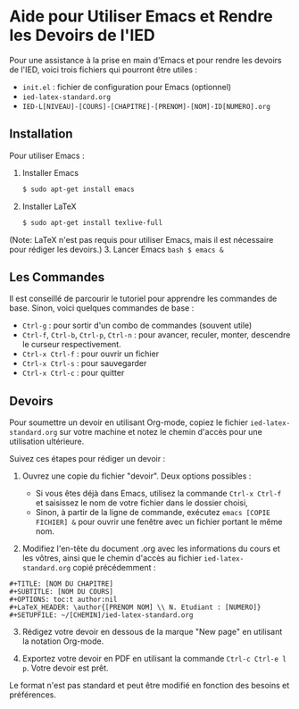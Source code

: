 # Aide pour Utiliser Emacs et Rendre les Devoirs de l'IED

Pour une assistance à la prise en main d'Emacs et pour rendre les devoirs de l'IED, voici trois fichiers qui pourront être utiles :

- `init.el` : fichier de configuration pour Emacs (optionnel)
- `ied-latex-standard.org`
- `IED-L[NIVEAU]-[COURS]-[CHAPITRE]-[PRENOM]-[NOM]-ID[NUMERO].org`

## Installation

Pour utiliser Emacs :

1. Installer Emacs
    ```bash
    $ sudo apt-get install emacs
    ``` 
2. Installer LaTeX
    ```bash
    $ sudo apt-get install texlive-full
    ```
(Note: LaTeX n'est pas requis pour utiliser Emacs, mais il est nécessaire pour rédiger les devoirs.)
3. Lancer Emacs
    ```bash
    $ emacs &
    ```

## Les Commandes

Il est conseillé de parcourir le tutoriel pour apprendre les commandes de base. Sinon, voici quelques commandes de base :

- `Ctrl-g` : pour sortir d'un combo de commandes (souvent utile)
- `Ctrl-f`, `Ctrl-b`, `Ctrl-p`, `Ctrl-n` : pour avancer, reculer, monter, descendre le curseur respectivement.
- `Ctrl-x Ctrl-f` : pour ouvrir un fichier
- `Ctrl-x Ctrl-s` : pour sauvegarder
- `Ctrl-x Ctrl-c` : pour quitter

## Devoirs

Pour soumettre un devoir en utilisant Org-mode, copiez le fichier `ied-latex-standard.org` sur votre machine et notez le chemin d'accès pour une utilisation ultérieure.

Suivez ces étapes pour rédiger un devoir :

1. Ouvrez une copie du fichier "devoir". Deux options possibles :
   - Si vous êtes déjà dans Emacs, utilisez la commande `Ctrl-x Ctrl-f` et saisissez le nom de votre fichier dans le dossier choisi,
   - Sinon, à partir de la ligne de commande, exécutez `emacs [COPIE FICHIER] &` pour ouvrir une fenêtre avec un fichier portant le même nom.

2. Modifiez l'en-tête du document .org avec les informations du cours et les vôtres, ainsi que le chemin d'accès au fichier `ied-latex-standard.org` copié précédemment :

```org-mode
#+TITLE: [NOM DU CHAPITRE]
#+SUBTITLE: [NOM DU COURS]
#+OPTIONS: toc:t author:nil
#+LaTeX_HEADER: \author{[PRENOM NOM] \\ N. Etudiant : [NUMERO]}
#+SETUPFILE: ~/[CHEMIN]/ied-latex-standard.org
```

3. Rédigez votre devoir en dessous de la marque "New page" en utilisant la notation Org-mode.

4. Exportez votre devoir en PDF en utilisant la commande `Ctrl-c Ctrl-e l p`. Votre devoir est prêt.

Le format n'est pas standard et peut être modifié en fonction des besoins et préférences.